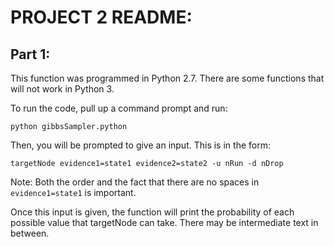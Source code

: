 PROJECT 2 README:
=================

Part 1:
----------

This function was programmed in Python 2.7. There are some functions that will not work in Python 3.

To run the code, pull up a command prompt and run:

```
python gibbsSampler.python
```
Then, you will be prompted to give an input. This is in the form:

```
targetNode evidence1=state1 evidence2=state2 -u nRun -d nDrop
```
Note: Both the order and the fact that there are no spaces in `evidence1=state1` is important.

Once this input is given, the function will print the probability of each possible value that targetNode can take. There may be intermediate text in between.